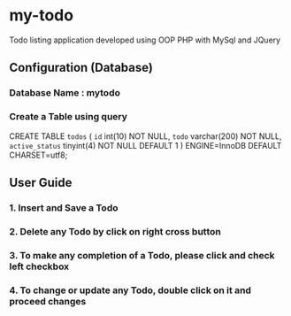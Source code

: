 # my-todo
Todo listing application developed using OOP PHP with MySql and JQuery

## Configuration (Database)

### Database Name : mytodo

### Create a Table using query
CREATE TABLE `todos` (
  `id` int(10) NOT NULL,
  `todo` varchar(200) NOT NULL,
  `active_status` tinyint(4) NOT NULL DEFAULT 1
) ENGINE=InnoDB DEFAULT CHARSET=utf8;

## User Guide
### 1. Insert and Save a Todo
### 2. Delete any Todo by click on right cross button
### 3. To make any completion of a Todo, please click and check left checkbox
### 4. To change or update any Todo, double click on it and proceed changes
